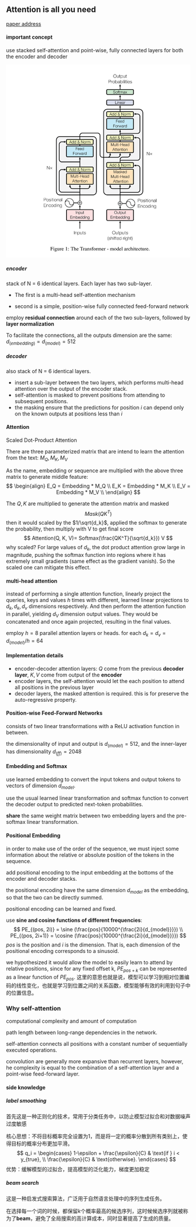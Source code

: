 ## Attention is all you need

[paper address](https://proceedings.neurips.cc/paper/2017/hash/3f5ee243547dee91fbd053c1c4a845aa-Abstract.html)

#### important concept

use stacked self-attention and point-wise, fully connected layers for both the encoder and decoder

<img src="./pic/transformer架构图.png" alt="transformer structure" style="zoom:67%;" />


##### encoder

stack of N = 6 identical layers. Each layer has two sub-layer. 

* The first is a multi-head self-attention mechanism

* second is a simple, position-wise fully connected feed-forward network

employ **residual connection** around each of the two sub-layers, followed by **layer normalization**

To facilitate the connections, all the outputs dimension are the same: $d_(embedding) = d_(model) = 512$

##### decoder

also stack of N = 6 identical layers.

* insert a sub-layer between the two layers, which performs multi-head attention over the output of the encoder stack.
* self-attention is masked to prevent positions from attending to subsequent positions.
* the masking ensure that the predictions for position $i$  can depend only on the known outputs at positions less than $i$



#### Attention

Scaled Dot-Product Attention

There are three parameterized matrix that are intend to learn the attention from the text: $M_Q, M_K, M_V$

As the name, embedding or sequence are multiplied with the above three matrix to generate middle feature:
$$
\begin{align}
E_Q = Embedding * M_Q \\
E_K = Embedding * M_K \\
E_V = Embedding * M_V \\
\end{align}
$$


The $Q , K$ are multiplied to generate the attention matrix and masked
$$
Mask(Q K^T)
$$
 then it would scaled by the $1/\sqrt{d_k}$, applied the softmax to generate the probability, then multiply with V to get final score
$$
Attention(Q, K, V)= Softmax(\frac{QK^T}{\sqrt{d_k}}) V
$$
why scaled? For large values of $d_k$, the dot product attention grow large in magnitude, pushing the softmax function into regions where it has extremely small gradients (same effect as the gradient vanish). So the scaled one can mitigate this effect.

#### multi-head attention

instead of performing a single attention function, linearly project the queries, keys and values $h$ times with different, learned linear projections to $d_k, d_k, d_v$ dimensions respectively. And then perform the attention function in parallel, yielding $d_V$ dimension output values. They would be concatenated and once again projected, resulting in the final values.

employ $h = 8$ parallel attention layers or heads. for each $d_k = d_v = d_(model) / h = 64$ 

#### Implementation details

* encoder-decoder attention layers: $Q$ come from the previous **decoder layer**, $K, V$ come from output of the **encoder**
* encoder layers, the self-attention would let the each position to attend all positions in the previous layer
* decoder layers, the masked attention is required. this is for preserve the auto-regressive property.

#### Position-wise Feed-Forward Networks

consists of two linear transformations with a ReLU activation function in between.

the dimensionality of input and output is $d_(model) = 512$,  and the inner-layer has dimensionality $d_(ff) = 2048$

#### Embedding and Softmax

use learned embedding to convert the input tokens and output tokens to vectors of dimension $d_{model}$. 

use the usual learned linear transformation and softmax function to convert the decoder output to predicted next-token probabilities.

**share** the same weight matrix between two embedding layers and the pre-softmax linear transformation.

#### Positional Embedding

in order to make use of the order of the sequence, we must inject some information about the relative or absolute position of the tokens in the sequence.

add positional encoding to the input embedding at the bottoms of the encoder and decoder stacks.

the positional encoding have the same dimension $d_{model}$ as the embedding, so that the two can be directly summed.

positional encoding can be learned and fixed.

use **sine and cosine functions of different frequencies**:
$$
PE_{(pos, 2i)} = \sine (\frac{pos}{10000^{\frac{2i}{d_{model}}}}) \\
PE_{(pos, 2i+1)} = \cosine (\frac{pos}{10000^{\frac{2i}{d_{model}}}})
$$
$pos$ is the position and $i$ is the dimension. That is, each dimension of the positional encoding corresponds to a sinusoid.

we hypothesized it would allow the model to easily learn to attend by relative positions, since for any fixed offset k, $PE_{pos+k}$ can be represented as a linear function of $PE_{pos}$. 这里的意思也就是说，模型可以学习到相对位置编码的线性变化，也就是学习到位置之间的关系函数，模型能够有效的利用到句子中的位置信息。

### Why self-attention

computational complexity and amount of computation

path length between long-range dependencies in the network. 

self-attention connects all positions with a constant number of sequentially executed operations.

convolution are generally more expansive than recurrent layers, however, he complexity is equal to the combination of a self-attention layer and a point-wise feed-forward layer.

#### side knowledge

##### label smoothing

首先这是一种正则化的技术，常用于分类任务中，以防止模型过拟合和对数据噪声过度敏感

核心思想：不将目标概率完全设置为1，而是将一定的概率分散到所有类别上，使得目标的概率分布更加平滑。
$$
q_i =  
\begin{cases}
1-\epsilon + \frac{\epsilon}{C} & \text{if } i < y_{true}, \\
\frac{\epsilon}{C}              & \text{otherwise}.
\end{cases}
$$
优势：缓解模型的过拟合，提高模型的泛化能力，梯度更加稳定

##### beam search

这是一种启发式搜索算法，广泛用于自然语言处理中的序列生成任务。

在选择每一个词的时候，都保留$k$个概率最高的候选序列，这时候候选序列就被称为了**beam**，避免了全局搜索的高计算成本，同时显著提高了生成的质量。

















